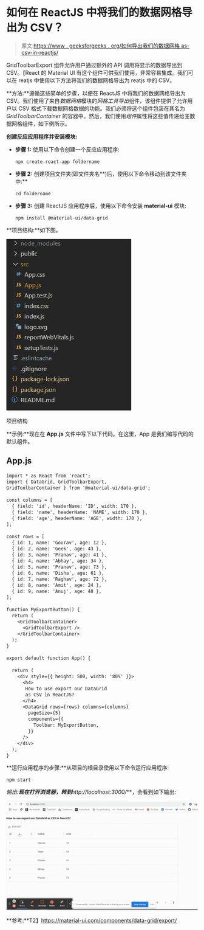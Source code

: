 # 如何在 ReactJS 中将我们的数据网格导出为 CSV？

> 原文:[https://www . geeksforgeeks . org/如何导出我们的数据网格 as-csv-in-reactjs/](https://www.geeksforgeeks.org/how-to-export-our-datagrid-as-csv-in-reactjs/)

GridToolbarExport 组件允许用户通过额外的 API 调用将显示的数据导出到 CSV。【React 的 Material UI 有这个组件可供我们使用，非常容易集成。我们可以在 reatjs 中使用以下方法将我们的数据网格导出为 reatjs 中的 CSV。

**方法:**遵循这些简单的步骤，以便在 ReactJS 中将我们的数据网格导出为 CSV。我们使用了来自*数据网格*模块的*网格工具导出*组件，该组件提供了允许用户以 CSV 格式下载数据网格数据的功能。我们必须将这个组件包装在其名为 *GridToolbarContainer* 的容器中。然后，我们使用*组件*属性将这些值传递给主数据网格组件，如下例所示。

**创建反应应用程序并安装模块:**

*   **步骤 1:** 使用以下命令创建一个反应应用程序:

    ```
    npx create-react-app foldername
    ```

*   **步骤 2:** 创建项目文件夹(即文件夹名**)后，使用以下命令移动到该文件夹中:**

    ```
    cd foldername
    ```

*   **步骤 3:** 创建 ReactJS 应用程序后，使用以下命令安装 **material-ui** 模块:

    ```
    npm install @material-ui/data-grid
    ```

**项目结构:**如下图。

![](img/f04ae0d8b722a9fff0bd9bd138b29c23.png)

项目结构

**示例:**现在在 **App.js** 文件中写下以下代码。在这里，App 是我们编写代码的默认组件。

## App.js

```
import * as React from 'react';
import { DataGrid, GridToolbarExport,
GridToolbarContainer } from '@material-ui/data-grid';

const columns = [
  { field: 'id', headerName: 'ID', width: 170 },
  { field: 'name', headerName: 'NAME', width: 170 },
  { field: 'age', headerName: 'AGE', width: 170 },
];

const rows = [
  { id: 1, name: 'Gourav', age: 12 },
  { id: 2, name: 'Geek', age: 43 },
  { id: 3, name: 'Pranav', age: 41 },
  { id: 4, name: 'Abhay', age: 34 },
  { id: 5, name: 'Pranav', age: 73 },
  { id: 6, name: 'Disha', age: 61 },
  { id: 7, name: 'Raghav', age: 72 },
  { id: 8, name: 'Amit', age: 24 },
  { id: 9, name: 'Anuj', age: 48 },
];

function MyExportButton() {
  return (
    <GridToolbarContainer>
      <GridToolbarExport />
    </GridToolbarContainer>
  );
}

export default function App() {

  return (
    <div style={{ height: 500, width: '80%' }}>
      <h4>
       How to use export our DataGrid
       as CSV in ReactJS?
      </h4>
      <DataGrid rows={rows} columns={columns} 
        pageSize={5} 
        components={{
          Toolbar: MyExportButton,
        }}
      />
    </div>
  );
}
```

**运行应用程序的步骤:**从项目的根目录使用以下命令运行应用程序:

```
npm start
```

**输出:**现在打开浏览器，转到***http://localhost:3000/***，会看到如下输出:

![](img/2367e9c63c6dfdf7b4da1a02a5d50554.png)

**参考:**T2】https://material-ui.com/components/data-grid/export/